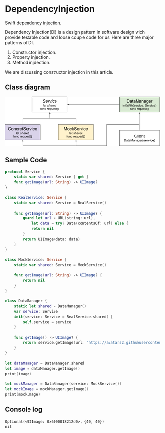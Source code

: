 # DependencyInjection
Swift dependency injection.

Dependency Injection(DI) is a design pattern in software design wich provide testable code and loose couple code for us.
Here are three major patterns of DI.
1. Constructor injection.
2. Property injection.
3. Method injdection.

We are discussing constructor injection in this article.

## Class diagram
![DI](/Dependency%20Injection.png)

## Sample Code
```swift
protocol Service {
    static var shared: Service { get }
    func getImage(url: String) -> UIImage?
}

class RealService: Service {
    static var shared: Service = RealService()

    func getImage(url: String) -> UIImage? {
        guard let url = URL(string: url),
            let data = try? Data(contentsOf: url) else {
            return nil
        }
        return UIImage(data: data)
    }
}

class MockService: Service {
    static var shared: Service = MockService()

    func getImage(url: String) -> UIImage? {
        return nil
    }
}

class DataManager {
    static let shared = DataManager()
    var service: Service
    init(service: Service = RealService.shared) {
        self.service = service
    }

    func getImage() -> UIImage? {
        return service.getImage(url: "https://avatars2.githubusercontent.com/u/5814856?s=40&v=4")
    }
}

let dataManager = DataManager.shared
let image = dataManager.getImage()
print(image)

let mockManager = DataManager(service: MockService())
let mockImage = mockManager.getImage()
print(mockImage)
```

## Console log
```
Optional(<UIImage: 0x6000018212d0>, {40, 40})
nil
```
